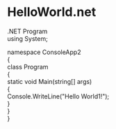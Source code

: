 # HelloWorld.net
.NET Program<br>
using System;<br>

namespace ConsoleApp2<br>
{<br>
    class Program<br>
    {<br>
        static void Main(string[] args)<br>
        {<br>
            Console.WriteLine("Hello World1!");<br>
        }<br>
    }<br>
}<br>
